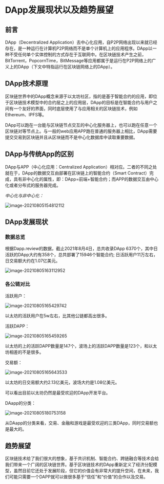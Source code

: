 # DApp发展现状以及趋势展望

## 前言

DApp（Decentralized Application）去中心化应用，自P2P网络出现以来就已经存在，是一种运行在计算机P2P网络而不是单个计算机上的应用程序。DApp以一种不受任何单个实体控制的方式存在于互联网中。在区块链技术产生之前，BitTorrent，PopcornTime，BitMessage等应用都属于是运行在P2P网络上的广义上的DApp（下文中特指运行在区块链网络上的DApp）。 

## DApp技术原理

区块链世界中的DApp概念来源于以太坊社区，指的是基于智能合约的应用，即位于区块链技术模型中的合约层之上的应用层，DApp的目标是在智能合约与用户之间有一个友好的界面，同时底层使用了与应用相关的区块链技术，例如Ethereum、IPFS等。

DApp可以跑在一台能与区块链节点交互的中心化服务器上，也可以跑在任意一个区块链对等节点上。与一般的web应用APP跑在普通的服务器上相比，DApp需要提交交易到区块链并且从区块链而不是中心化数据库中读取重要数据。

## DApp与传统App的区别

DApp与APP（中心化应用：Centralized Application）相对应。二者的不同之处就在于，DApp的数据交互由部署在区块链上的智能合约（Smart Contract）完成，具有非中心化的属性，即：DApp=前端+智能合约；而APP的数据交互由中心化或者分布式的服务器完成。

 *中心化与非中心化：*

![image-20210805154812112](image-20210805154812112.png) 

 

## DApp发展现状

### 数据总览

根据Dapp.review的数据，截止2021年8月4日，总共收录DApp 6370个，其中日活跃的DApp大约有358个，总共部署了15946个智能合约; 日活跃用户11万左右，日交易额大约在1.07亿美元。

![image-20210805163112952](image-20210805163112952.png) 

 

###  各公链对比

活跃用户：

 ![image-20210805165429742](image-20210805165429742.png)

以太坊的活跃用户在5w左右，比其他公链都高出很多。

 活跃DAPP：

![image-20210805165459265](image-20210805165459265.png) 

以太坊的上的活跃DAPP数量是147个，波场上的活跃DAPP数量是123个，和以太坊相差的不是很多。

交易额：

 ![image-20210805165643533](image-20210805165643533.png)

以太坊的日交易额大约2.13亿美元，波场大约是1.08亿美元。

可以看出目前以太坊仍然是最受欢迎的DApp开发平台。

DAapp的分类：

![image-20210805180753158](image-20210805180753158.png)

从DAapp的分类来看，交易、金融和游戏是最受欢迎的三类DApp，同时交易额也是最大的。

## 趋势展望

区块链技术给了我们很大的想象，基于共识机制、智能合约、跨链融合等技术会给我们带来一个广阔的区块链世界。基于区块链技术的DApp重新定义了经济分配模型，虽然目前它还处于发展阶段，但它的价值会有非常大的提升空间，在未来，我们可能只需要一个DAPP就可以做很多基于“信任”和“价值”的合作以及交易。

